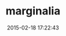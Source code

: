 ---
layout: post
title:  "marginalia"
repo:   "37signals/marginalia"
date:   2015-02-18 17:22:43
gemurl: https://github.com/37signals/marginalia
---